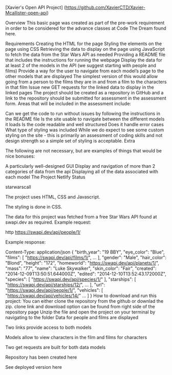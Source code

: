 [Xavier's Open API Project] (https://github.com/XavierCTD/Xavier-Mcallister-open-api)

Overview
This basic page was created as part of the pre-work requirement in order to be considered for the advance classes at Code The Dream found here.

Requirements
Creating the HTML for the page
Styling the elements on the page using CSS
Retrieving the data to display on the page using JavaScript to fetch the data from the Star Wars API as needed
Providing a README file that includes the instructions for running the webpage
Display the data for at least 2 of the models in the API (we suggest starting with people and films)
Provide a way for the user to navigate from each model’s page to the other models that are displayed
The simplest version of this would allow going from a person to the films they are in and from a film to the characters in that film
Issue new GET requests for the linked data to display in the linked pages
The project should be created as a repository in GitHub and a link to the repository should be submitted for assessment in the assessment form.
Areas that will be included in the assessment include:

Can we get the code to run without issues by following the instructions in the README file
Is the site usable to navigate between the different models it loads
Is the code readable and well structured
Does it handle error cases
What type of styling was included
While we do expect to see some custom styling on the site - this is primarily an assessment of coding skills and not design strength so a simple set of styling is acceptable.
Extra

The following are not necessary, but are examples of things that would be nice bonuses:

A particularly well-designed GUI
Display and navigation of more than 2 categories of data from the api
Displaying all of the data associated with each model
The Project
Netlify Status

starwarscall

The project uses HTML, CSS and Javascript.

The styling is done in CSS.

The data for this project was fetched from a free Star Wars API found at swapi.dev as required. Example request:

http https://swapi.dev/api/people/1/

Example response:

Content-Type: application/json
{
    "birth_year": "19 BBY",
    "eye_color": "Blue",
    "films": [
        "https://swapi.dev/api/films/1/",
        ...
    ],
    "gender": "Male",
    "hair_color": "Blond",
    "height": "172",
    "homeworld": "https://swapi.dev/api/planets/1/",
    "mass": "77",
    "name": "Luke Skywalker",
    "skin_color": "Fair",
    "created": "2014-12-09T13:50:51.644000Z",
    "edited": "2014-12-10T13:52:43.172000Z",
    "species": [
        "https://swapi.dev/api/species/1/"
    ],
    "starships": [
        "https://swapi.dev/api/starships/12/",
        ...
    ],
    "url": "https://swapi.dev/api/people/1/",
    "vehicles": [
        "https://swapi.dev/api/vehicles/14/"
        ...
    ]
}
How to download and run this project:
You can either clone the repository from the github or downlad the zip.
clone link and download option can be found from right side of the repository page
Unzip the file and open the project on your terminal by navigating to the folder
Data for people and films are displayed

Two links provide access to both models

Models allow to view characters in the film and films for characters

Two get requests are built for both data models

Repository has been created here

See deployed version here